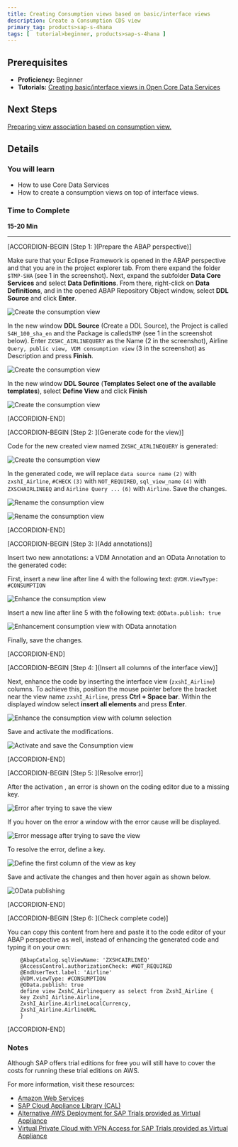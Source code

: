 ```yaml
---
title: Creating Consumption views based on basic/interface views
description: Create a Consumption CDS view  
primary_tag: products>sap-s-4hana
tags: [  tutorial>beginner, products>sap-s-4hana ]
---
```

## Prerequisites  
 - **Proficiency:** Beginner
 - **Tutorials:** [Creating basic/interface views in Open Core Data Services ](http://www.sap.com/developer/tutorial-navigator.html)

## Next Steps
[Preparing view association based on consumption view. ](http://www.sap.com/developer/tutorials/s4hana-cds-preparing-views-associations.html)


## Details
### You will learn
- How to use Core Data Services
- How to create a consumption views on top of interface views.


### Time to Complete
**15-20 Min**

---

[ACCORDION-BEGIN [Step 1: ](Prepare the ABAP perspective)]

Make sure that your Eclipse Framework is opened in the ABAP perspective and that you are in the project explorer tab. From there expand the folder `$TMP-SHA` (see 1 in the screenshot). Next, expand the subfolder **Data Core Services** and select **Data Definitions**. From there,  right-click on **Data Definitions**, and in the opened  ABAP Repository Object window, select **DDL Source** and click **Enter**.  

![Create the consumption view](BuildConsumptionView1.png)

In the new window **DDL Source** (Create a DDL Source), the Project is called `S4H_100_sha_en` and the Package is called`$TMP`  (see 1 in the screenshot below). Enter  `ZXSHC_AIRLINEQUERY` as the Name (2 in the screenshot),  Airline `Query, public view, VDM consumption view` (3 in the screenshot) as Description and press **Finish**.

![Create the consumption view](BuildConsumptionView2.png)

In the new window **DDL Source** (**Templates Select one of the available templates**), select **Define View** and click **Finish**

![Create the consumption view](BuildConsumptionView3_0.png)


[ACCORDION-END]

[ACCORDION-BEGIN [Step 2: ](Generate code for the view)]


Code for the new created view named `ZXSHC_AIRLINEQUERY` is generated:

![Create the consumption view](BuildConsumptionView3_1.png)

In the generated code, we will replace `data source name` `(2)` with  `zxshI_Airline`, `#CHECK`  `(3)` with `NOT_REQUIRED`, `sql_view_name` `(4)`
 with `ZXSCHAIRLINEEQ` and `Airline Query ...` `(6)` with `Airline`. Save the changes.

![Rename the consumption view](BuildConsumptionView4_Rename.png)

![Rename the consumption view](BuildConsumptionView4_1_Rename.png)


[ACCORDION-END]

[ACCORDION-BEGIN [Step 3: ](Add annotations)]


Insert two new annotations: a VDM Annotation and an OData Annotation
to the generated code:

First, insert a new line after line 4 with the following text:
   `@VDM.ViewType: #CONSUMPTION`

![Enhance the consumption view](BuildConsumptionView5_EnhanceCoding_VDMTyp.png)

Insert a  new line after line 5 with the following text:
   `@OData.publish: true`

![Enhancement consumption view with OData annotation ](BuildConsumptionView7_Enhance_ODataAnnotation.png)

Finally,  save the changes.


[ACCORDION-END]

[ACCORDION-BEGIN [Step 4: ](Insert all columns of the interface view)]


Next, enhance the code by inserting the interface view (`zxshI_Airline`) columns. To achieve this, position the mouse pointer before the bracket near the view name `zxshI_Airline`, press **Ctrl + Space bar**. Within the displayed window select **insert all elements** and press **Enter**.

![Enhance the consumption view with  column selection](BuildConsumptionView7_EnhanceColumSelection.png)

Save and activate the modifications.

![Activate and save the Consumption view ](BuildConsumptionView8_AtferSave_Activate.png)


[ACCORDION-END]

[ACCORDION-BEGIN [Step 5: ](Resolve error)]

After the activation , an error is shown on the coding editor  due to a missing key.

![Error after trying to save the view](BuildConsumptionView10_ErrorAfterActivationKeyMissing.png)

If you hover on the error a window with the error cause will be displayed.

![Error message  after trying to save the view](ErrorMessage.png)

To resolve the error, define a key.

![Define the first column of the view as key ](DefineFirstColumEltAsKey.png)

Save and activate the changes and then hover again as shown below.

![OData publishing](BuildingConsumptionView_HoverOnODatapublish.png)


[ACCORDION-END]

[ACCORDION-BEGIN [Step 6: ](Check complete code)]

You can copy this content from here and paste it to the code editor of your ABAP perspective as well, instead of enhancing the generated code and typing it on your own:

```abap
    @AbapCatalog.sqlViewName: 'ZXSHCAIRLINEQ'
    @AccessControl.authorizationCheck: #NOT_REQUIRED
    @EndUserText.label: 'Airline'
    @VDM.viewType: #CONSUMPTION
    @OData.publish: true
    define view ZxshC_Airlinequery as select from ZxshI_Airline {
    key ZxshI_Airline.Airline,
    ZxshI_Airline.AirlineLocalCurrency,
    ZxshI_Airline.AirlineURL
    }
```      


[ACCORDION-END]


### Notes
Although SAP offers trial editions for free you will still have to cover the costs for running these trial editions on AWS.

For more information, visit these resources:    

- [Amazon Web Services](http://aws.amazon.com/)
- [SAP Cloud Appliance Library (CAL)](https://scn.sap.com/community/cloud-appliance-library)
- [Alternative AWS Deployment for SAP Trials provided as Virtual Appliance](https://scn.sap.com/docs/DOC-46908)
- [Virtual Private Cloud with VPN Access for SAP Trials provided as Virtual Appliance](https://scn.sap.com/docs/DOC-46629)
